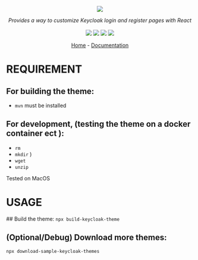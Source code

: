 <p align="center">
    <img src="https://user-images.githubusercontent.com/6702424/80216211-00ef5280-863e-11ea-81de-59f3a3d4b8e4.png">  
</p>
<p align="center">
    <i>Provides a way to customize Keycloak login and register pages with React</i>
    <br>
    <br>
    <img src="https://github.com/garronej/keycloak-react-theming/workflows/ci/badge.svg?branch=develop">
    <img src="https://img.shields.io/bundlephobia/minzip/keycloak-react-theming">
    <img src="https://img.shields.io/npm/dw/keycloak-react-theming">
    <img src="https://img.shields.io/npm/l/keycloak-react-theming">
</p>
<p align="center">
  <a href="https://github.com/garronej/keycloak-react-theming">Home</a>
  -
  <a href="https://github.com/garronej/keycloak-react-theming">Documentation</a>
</p>

# REQUIREMENT
## For building the theme: 

- `mvn` must be installed

## For development, (testing the theme on a docker container ect ):

- `rm`
- `mkdir` )
- `wget`
- `unzip`

Tested on MacOS

# USAGE

## Build the theme: 
`npx build-keycloak-theme`

## (Optional/Debug) Download more themes: 

`npx download-sample-keycloak-themes`
